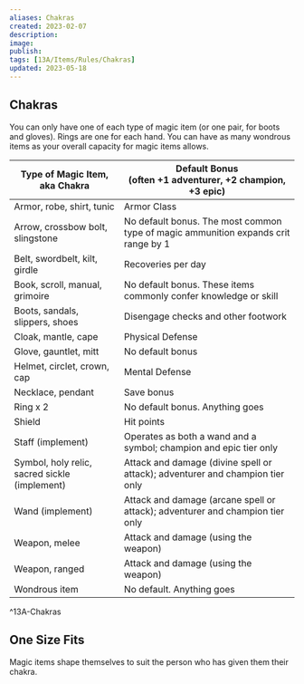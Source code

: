 ```yaml
---
aliases: Chakras
created: 2023-02-07
description: 
image: 
publish: 
tags: [13A/Items/Rules/Chakras]
updated: 2023-05-18
---
```


## Chakras

You can only have one of each type of magic item (or one pair, for boots and gloves). Rings are one for each hand. You can have as many wondrous items as your overall capacity for magic items allows.

| Type of Magic Item, aka Chakra                | Default Bonus <br>(often +1 adventurer, +2 champion, +3 epic)                      |
| --------------------------------------------- | ---------------------------------------------------------------------------------- |
| Armor, robe, shirt, tunic                     | Armor Class                                                                        |
| Arrow, crossbow bolt, slingstone              | No default bonus. The most common type of magic ammunition expands crit range by 1 |
| Belt, swordbelt, kilt, girdle                 | Recoveries per day                                                                 |
| Book, scroll, manual, grimoire                | No default bonus. These items commonly confer knowledge or skill                   |
| Boots, sandals, slippers, shoes               | Disengage checks and other footwork                                                |
| Cloak, mantle, cape                           | Physical Defense                                                                   |
| Glove, gauntlet, mitt                         | No default bonus                                                                   |
| Helmet, circlet, crown, cap                   | Mental Defense                                                                     |
| Necklace, pendant                             | Save bonus                                                                         |
| Ring x 2                                      | No default bonus. Anything goes                                                    |
| Shield                                        | Hit points                                                                         |
| Staff (implement)                             | Operates as both a wand and a symbol; champion and epic tier only                  |
| Symbol, holy relic, sacred sickle (implement) | Attack and damage (divine spell or attack); adventurer and champion tier only      |
| Wand (implement)                              | Attack and damage (arcane spell or attack); adventurer and champion tier only      |
| Weapon, melee                                 | Attack and damage (using the weapon)                                               |
| Weapon, ranged                                | Attack and damage (using the weapon)                                               |
| Wondrous item                                 | No default. Anything goes                                                          |  
^13A-Chakras

## One Size Fits

Magic items shape themselves to suit the person who has given them their chakra.